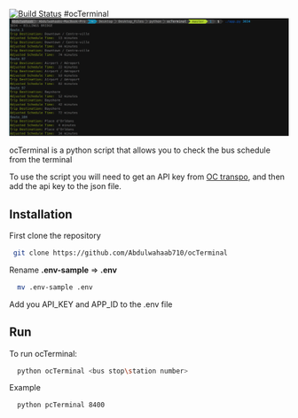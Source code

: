 [![Build Status](https://travis-ci.org/Abdulwahaab710/ocTerminal.svg?branch=master)](https://travis-ci.org/Abdulwahaab710/ocTerminal)
#ocTerminal
![screenshot](https://github.com/Abdulwahaab710/ocTerminal/raw/master/screenshot.png)

ocTerminal is a python script that allows you to check the bus schedule from the terminal

To use the script you will need to get an API key from [OC transpo](http://www.octranspo.com/developers), and then add the api key to the json file.

## Installation
First clone the repository
```bash
 git clone https://github.com/Abdulwahaab710/ocTerminal
```
Rename **.env-sample** => **.env**
```bash
  mv .env-sample .env
```
Add you API_KEY and APP_ID to the .env file

## Run
To run ocTerminal:
```bash
  python ocTerminal <bus stop\station number>
```
Example
```bash
  python pcTerminal 8400
```
